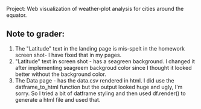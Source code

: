 Project: Web visualization of weather-plot analysis for cities around the equator.

Note to grader:
----------------------
1) The "Latitude" text in the landing page is mis-spelt in the homework screen shot- I have fixed that in my pages.
2) "Latitude" text in screen shot - has a seagreen background. I changed it after implementing seagreem backgroud color since I thought it looked better without the background color.
3) The Data page - has the data.csv rendered in html. I did use the datframe_to_html function but the output looked huge and ugly, I'm sorry. So I tried a bit of datframe styling and then used df.render() to generate a html file and used that.
